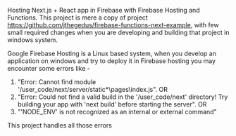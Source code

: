 Hosting Next.js + React app in Firebase with Firebase Hosting and Functions.
This project is mere a copy of project https://github.com/jthegedus/firebase-functions-next-example, with few small required changes when you are developing and building that project in windows system.

Google Firebase Hosting is a Linux based system, when you develop an application on windows and try to deploy it in Firebase hosting you may encounter some errors like -

1. "Error: Cannot find module '/user_code/next/server/static\*\pages\index.js". 
OR
2. "Error: Could not find a valid build in the '/user_code/next' directory! Try building your app with 'next build' before starting the server".
OR
3. "'NODE_ENV' is not recognized as an internal or external command"


This project handles all those errors
